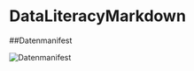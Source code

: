 # DataLiteracyMarkdown

##Datenmanifest 

![Datenmanifest](https://user-images.githubusercontent.com/103506877/163821674-6077b11b-1666-4052-bf98-dde244da52c2.png)
